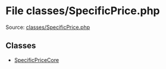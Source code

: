 File classes/SpecificPrice.php
=========

Source: [classes/SpecificPrice.php](https://github.com/PrestaShop/PrestaShop/blob/1.5.0.9/classes/SpecificPrice.php)


Classes
-------

* [SpecificPriceCore](class.SpecificPriceCore.md)

